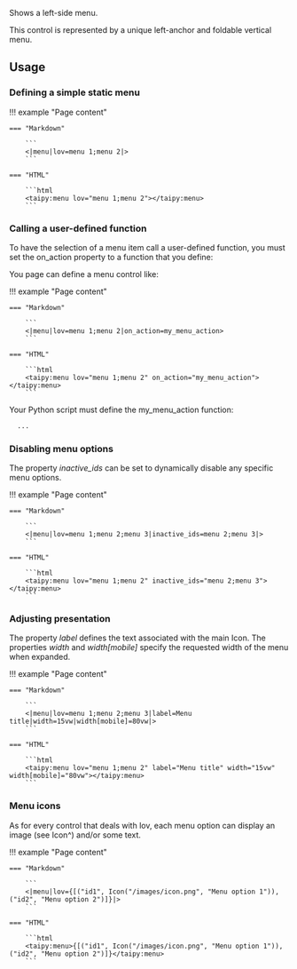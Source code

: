 Shows a left-side menu.

This control is represented by a unique left-anchor and foldable vertical menu.

## Usage

### Defining a simple static menu

!!! example "Page content"

    === "Markdown"

        ```
        <|menu|lov=menu 1;menu 2|>
        ```
  
    === "HTML"

        ```html
        <taipy:menu lov="menu 1;menu 2"></taipy:menu>
        ```

### Calling a user-defined function

To have the selection of a menu item call a user-defined function, you must set the on_action
property to a function that you define:

You page can define a menu control like:

!!! example "Page content"

    === "Markdown"

        ```
        <|menu|lov=menu 1;menu 2|on_action=my_menu_action>
        ```
  
    === "HTML"

        ```html
        <taipy:menu lov="menu 1;menu 2" on_action="my_menu_action"></taipy:menu>
        ```

Your Python script must define the my_menu_action function:

```def my_menu_action(state, ...):
  ...
```

### Disabling menu options

The property _inactive_ids_ can be set to dynamically disable any specific menu options.

!!! example "Page content"

    === "Markdown"

        ```
        <|menu|lov=menu 1;menu 2;menu 3|inactive_ids=menu 2;menu 3|>
        ```
  
    === "HTML"

        ```html
        <taipy:menu lov="menu 1;menu 2" inactive_ids="menu 2;menu 3"></taipy:menu>
        ```

### Adjusting presentation

The property _label_ defines the text associated with the main Icon.
The properties _width_ and _width[mobile]_ specify the requested width of the menu when expanded.

!!! example "Page content"

    === "Markdown"

        ```
        <|menu|lov=menu 1;menu 2;menu 3|label=Menu title|width=15vw|width[mobile]=80vw|>
        ```
  
    === "HTML"

        ```html
        <taipy:menu lov="menu 1;menu 2" label="Menu title" width="15vw" width[mobile]="80vw"></taipy:menu>
        ```

### Menu icons

As for every control that deals with lov, each menu option can display an image (see Icon^) and/or some text.

!!! example "Page content"

    === "Markdown"

        ```
        <|menu|lov={[("id1", Icon("/images/icon.png", "Menu option 1")), ("id2", "Menu option 2")]}|>
        ```
  
    === "HTML"

        ```html
        <taipy:menu>{[("id1", Icon("/images/icon.png", "Menu option 1")), ("id2", "Menu option 2")]}</taipy:menu>
        ```


